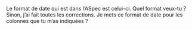 Le format de date qui est dans l’ASpec est celui-ci. Quel format veux-tu ? Sinon, j’ai fait toutes les corrections. Je mets ce format de date pour les colonnes que tu m’as indiquées ?
